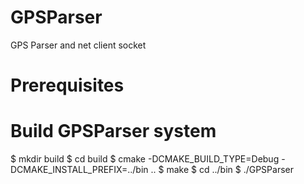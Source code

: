 # GPSParser

GPS Parser and net client socket


# Prerequisites


# Build GPSParser system

$ mkdir build
$ cd build
$ cmake -DCMAKE_BUILD_TYPE=Debug -DCMAKE_INSTALL_PREFIX=../bin ..
$ make
$ cd ../bin
$ ./GPSParser



